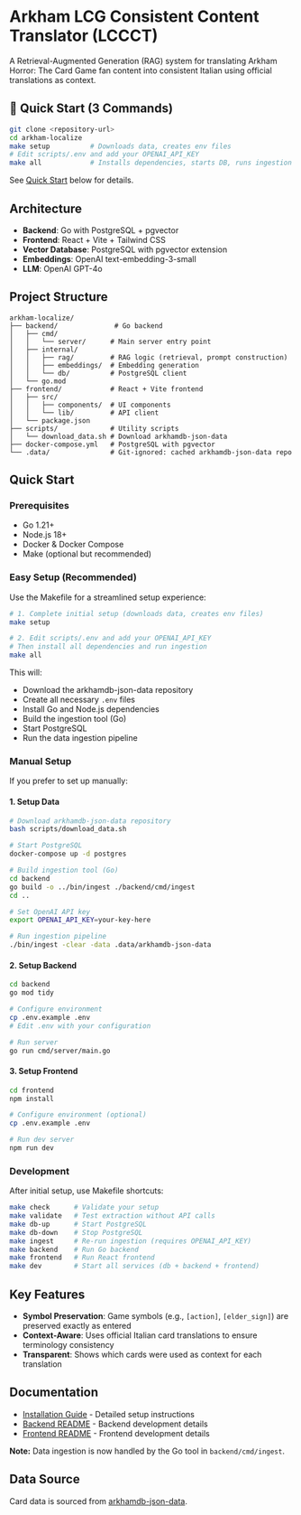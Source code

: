 # Arkham LCG Consistent Content Translator (LCCCT)

A Retrieval-Augmented Generation (RAG) system for translating Arkham Horror: The Card Game fan content into consistent Italian using official translations as context.

## 🚀 Quick Start (3 Commands)

```bash
git clone <repository-url>
cd arkham-localize
make setup          # Downloads data, creates env files
# Edit scripts/.env and add your OPENAI_API_KEY
make all            # Installs dependencies, starts DB, runs ingestion
```

See [Quick Start](#quick-start) below for details.

## Architecture

- **Backend**: Go with PostgreSQL + pgvector
- **Frontend**: React + Vite + Tailwind CSS
- **Vector Database**: PostgreSQL with pgvector extension
- **Embeddings**: OpenAI text-embedding-3-small
- **LLM**: OpenAI GPT-4o

## Project Structure

```
arkham-localize/
├── backend/              # Go backend
│   ├── cmd/
│   │   └── server/      # Main server entry point
│   ├── internal/
│   │   ├── rag/         # RAG logic (retrieval, prompt construction)
│   │   ├── embeddings/  # Embedding generation
│   │   └── db/          # PostgreSQL client
│   └── go.mod
├── frontend/            # React + Vite frontend
│   ├── src/
│   │   ├── components/  # UI components
│   │   └── lib/         # API client
│   └── package.json
├── scripts/             # Utility scripts
│   └── download_data.sh # Download arkhamdb-json-data
├── docker-compose.yml   # PostgreSQL with pgvector
└── .data/               # Git-ignored: cached arkhamdb-json-data repo
```

## Quick Start

### Prerequisites

- Go 1.21+
- Node.js 18+
- Docker & Docker Compose
- Make (optional but recommended)

### Easy Setup (Recommended)

Use the Makefile for a streamlined setup experience:

```bash
# 1. Complete initial setup (downloads data, creates env files)
make setup

# 2. Edit scripts/.env and add your OPENAI_API_KEY
# Then install all dependencies and run ingestion
make all
```

This will:
- Download the arkhamdb-json-data repository
- Create all necessary `.env` files
- Install Go and Node.js dependencies
- Build the ingestion tool (Go)
- Start PostgreSQL
- Run the data ingestion pipeline

### Manual Setup

If you prefer to set up manually:

#### 1. Setup Data

```bash
# Download arkhamdb-json-data repository
bash scripts/download_data.sh

# Start PostgreSQL
docker-compose up -d postgres

# Build ingestion tool (Go)
cd backend
go build -o ../bin/ingest ./backend/cmd/ingest
cd ..

# Set OpenAI API key
export OPENAI_API_KEY=your-key-here

# Run ingestion pipeline
./bin/ingest -clear -data .data/arkhamdb-json-data
```

#### 2. Setup Backend

```bash
cd backend
go mod tidy

# Configure environment
cp .env.example .env
# Edit .env with your configuration

# Run server
go run cmd/server/main.go
```

#### 3. Setup Frontend

```bash
cd frontend
npm install

# Configure environment (optional)
cp .env.example .env

# Run dev server
npm run dev
```

### Development

After initial setup, use Makefile shortcuts:

```bash
make check      # Validate your setup
make validate   # Test extraction without API calls
make db-up      # Start PostgreSQL
make db-down    # Stop PostgreSQL
make ingest     # Re-run ingestion (requires OPENAI_API_KEY)
make backend    # Run Go backend
make frontend   # Run React frontend
make dev        # Start all services (db + backend + frontend)
```

## Key Features

- **Symbol Preservation**: Game symbols (e.g., `[action]`, `[elder_sign]`) are preserved exactly as entered
- **Context-Aware**: Uses official Italian card translations to ensure terminology consistency
- **Transparent**: Shows which cards were used as context for each translation

## Documentation

- [Installation Guide](INSTALL.md) - Detailed setup instructions
- [Backend README](backend/README.md) - Backend development details
- [Frontend README](frontend/README.md) - Frontend development details

**Note:** Data ingestion is now handled by the Go tool in `backend/cmd/ingest`.

## Data Source

Card data is sourced from [arkhamdb-json-data](https://github.com/Kamalisk/arkhamdb-json-data).
